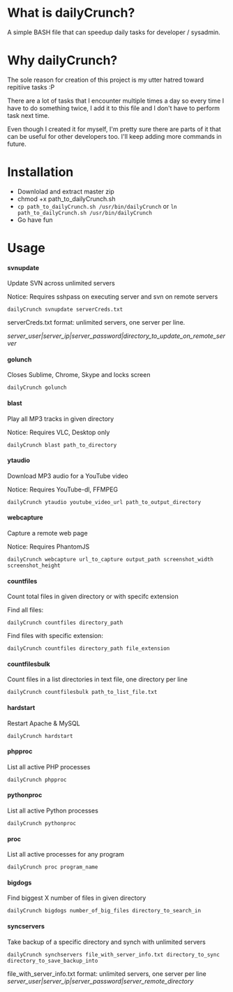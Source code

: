 # What is dailyCrunch?
A simple BASH file that can speedup daily tasks for developer / sysadmin.

# Why dailyCrunch?
The sole reason for creation of this project is my utter hatred toward repitiive tasks :P

There are a lot of tasks that I encounter multiple times a day so every time I have to do something twice, I add it to this file and I don't have to perform task next time. 

Even though I created it for myself, I'm pretty sure there are parts of it that can be useful for other developers too. I'll keep adding more commands in future.

# Installation
- Downlolad and extract master zip
- chmod +x path_to_dailyCrunch.sh
- ``cp path_to_dailyCrunch.sh /usr/bin/dailyCrunch`` or ``ln path_to_dailyCrunch.sh /usr/bin/dailyCrunch``
- Go have fun

# Usage
#### svnupdate
Update SVN across unlimited servers

Notice: Requires sshpass on executing server and svn on remote servers
```
dailyCrunch svnupdate serverCreds.txt
```
serverCreds.txt format: unlimited servers, one server per line.

*server_user|server_ip|server_password|directory_to_update_on_remote_server* 

#### golunch
Closes Sublime, Chrome, Skype and locks screen

```
dailyCrunch golunch
```
#### blast
Play all MP3 tracks in given directory

Notice: Requires VLC, Desktop only
``` 
dailyCrunch blast path_to_directory
```
#### ytaudio
Download MP3 audio for a YouTube video

Notice: Requires YouTube-dl, FFMPEG
```
dailyCrunch ytaudio youtube_video_url path_to_output_directory
```
#### webcapture
Capture a remote web page

Notice: Requires PhantomJS
```
dailyCrunch webcapture url_to_capture output_path screenshot_width screenshot_height
```
#### countfiles
Count total files in given directory or with specifc extension

Find all files:
```
dailyCrunch countfiles directory_path
```
Find files with specific extension:
```
dailyCrunch countfiles directory_path file_extension
```
#### countfilesbulk
Count files in a list directories in text file, one directory per line
```
dailyCrunch countfilesbulk path_to_list_file.txt
```
#### hardstart
Restart Apache & MySQL
```
dailyCrunch hardstart
```
#### phpproc
List all active PHP processes
```
dailyCrunch phpproc
```
#### pythonproc
List all active Python processes
```
dailyCrunch pythonproc
```
#### proc
List all active processes for any program
```
dailyCrunch proc program_name
```
#### bigdogs
Find biggest X number of files in given directory
```
dailyCrunch bigdogs number_of_big_files directory_to_search_in
```
#### syncservers
Take backup of a specific directory and synch with unlimited servers
```
dailyCrunch synchservers file_with_server_info.txt directory_to_sync directory_to_save_backup_into
```
file_with_server_info.txt format: unlimited servers, one server per line 
*server_user|server_ip|server_password|server_remote_directory*
